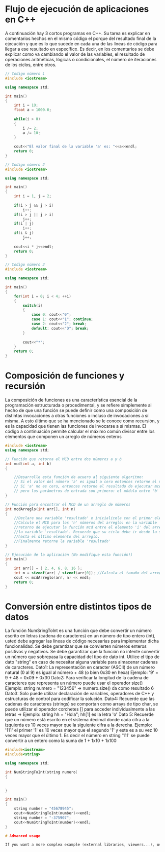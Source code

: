 # Flujo de ejecución de aplicaciones en C++

A continuación hay 3 cortos programas en C++. Su tarea es explicar en comentarios hechos en el mismo código el porque del resultado final de la ejecución y que es lo que sucede en cada una de las líneas de código para llegar a ese resultado en específico. Es decir, en los comentarios se debe explicar como va cambiando el valor de las variables, el resultado de operaciones aritméticas, lógicas o condicionales, el número de iteraciones de los ciclos, entre otros.

```C++ runnable
// Codigo número 1
#include <iostream>

using namespace std;

int main() 
{
    int i = 10;
    float a = 1000.0;
    
    while(i > 0)
    {
        i /= 2;
        a /= 10;
    }
    
    cout<<"El valor final de la variable 'a' es: "<<a<<endl;
    return 0;
}
```

```C++ runnable
// Codigo número 2
#include <iostream>

using namespace std;

int main() 
{
    int i = 1, j = 2;
    
    if(i > j && j > i)
        i++;
    if(i > j || j > i)
        j++;
    if(i | j)
        i++;
    if(i & j)
        j++;
    
    cout<<i * j<<endl;
    return 0;
}
```

```C++ runnable
// Codigo número 3
#include <iostream>

using namespace std;

int main() 
{
    for(int i = 0; i < 4; ++i)
    {
        switch(i)
        {
            case 0: cout<<"0";
            case 1: cout<<"1"; continue;
            case 2: cout<<"2"; break;
            default: cout<<"D"; break;
        }
        
        cout<<"*";
    }
    return 0;
}
```

# Composición de funciones y recursión

La composición de funciones es una característica esencial de la programación estructurada o procedimental, y se refiere simplemente al hecho de que una función se puede definir como una composición de distintas invocaciones a otras funciones o incluso de invocaciones a sí misma. A esto último que se ha mencionado se le conoce como recursión, y es la capacidad que tienen las funciones de invocarse a sí mismas. El código a continuación permite calcular el máximo común divisor entre los elementos que componen un arreglo de números enteros

```C++ runnable
#include <iostream> 
using namespace std; 

// Función que retorna el MCD entre dos números a y b
int mcd(int a, int b) 
{ 

    //Desarrolle esta función de acuero al siguiente algoritmo:
    // Si el valor del número 'a' es igual a cero entonces retorne el valor de 'b'
    // Si 'a' no es cero, entonces retorne el resultado de ejecutar mcd (recursión)
    // pero los parámetros de entrada son primero: el módulo entre 'b' y 'a', y segundo el número 'a'
} 

// Función para encontrar el MCD de un arreglo de números
int mcdArreglo(int arr[], int n) 
{ 
    //Declare una variable 'resultado' e inicialicela con el primer elemento del arreglo 'arr'
    //Calcule el MCD para los 'n' números del arreglo: en la variable 'resultado' almacene el 
    //retorno de ejecutar la función mcd entre el elemento 'i' del arreglo y el valor actual de 
    //la variable 'resultado'. Recuerde que su ciclo debe ir desde la segunda posición del arreglo
    //hasta el último elemento del arreglo.
    //Finalmente retorne la variable 'resultado'
} 

// Ejecución de la aplicación (No modifique esta función!)
int main() 
{ 
	int arr[] = { 2, 4, 6, 8, 16 }; 
	int n = sizeof(arr) / sizeof(arr[0]); //Calcula el tamaño del arreglo (número de elementos)
	cout << mcdArreglo(arr, n) << endl; 
	return 0; 
} 
```

# Conversión entre distintos tipos de datos

La función NumSringToInt es una función que debe convertir un número escrito en letras (cadena de caracteres) 
en un número de tipo entero (int), usted debe agregar las líneas de código necesarias para implementar dicha funcionalidad.
Se debe garantizar que se convierten números enteros positivos y negativos.
Se debe garantizar que la función no intente convertir un número que sobrepasa la capacidad del tipo de dato int.
Utilice el tipo de dato "string" en caso de necesitar alguna variable para almacenar cadenas de caracteres.
Dato1: La representación en caracter (ASCII) de un número natural (0 al 9) es igual al número + 48 (o bien 0x30 en hexa)
Ejemplo: '9' = 9 + 48 = 0x09 + 0x30
Dato2: Para verificar la longitud de la cadena de caracteres que representa un número puede usar el operador size()
Ejemplo: string numero = "123456" -> numero.size() da como resultado 6
Dato3: Solo puede utilizar declaración de variables, operadores de C++ y estructuras de control para codificar la solución.
Dato4: Recuerde que las cadenas de caracteres (strings) se comportan como arrays de tipo char, se puede utilizar el operador
corchetes [] para acceder individualmente a las letras -> Ejemplo: string hh = "Hola"; hh[1] es la letra 'o'
Dato 5: Recuerde que un número está escrito en el sistema decimal donde cada cifra a la izquierda es 10 veces mayor que la siguiente
cifra a la derecha.
Ejemplo: '111' el primer '1' es 10 veces mayor que el segundo '1' y este es a su vez 10 veces mayor que el último 1. Es decir el número en
string '111' se puede convertir a un entero como la suma de 1 + 1x10 + 1x100

```C++ runnable
#include<iostream>
#include<string>

using namespace std;

int NumStringToInt(string numero)
{
	
	
}

int main()
{
    string number = "45678945";
	cout<<NumStringToInt(number)<<endl;
	string number = "-375907";
	cout<<NumStringToInt(number)<<endl;
}

# Advanced usage

If you want a more complex example (external libraries, viewers...), use the [Advanced C++ template](https://tech.io/select-repo/598)
